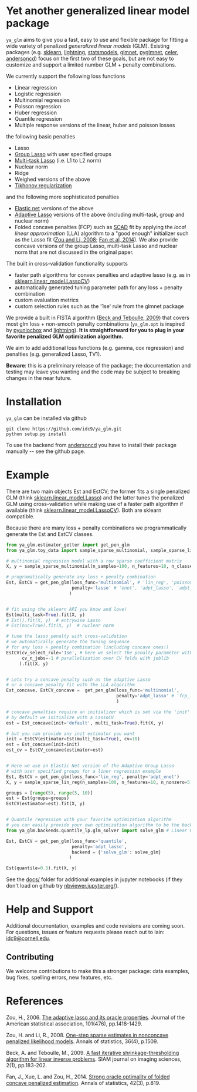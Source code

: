 # Yet another generalized linear model package

`ya_glm` aims to give you a fast, easy to use and flexible package for fitting a wide variety of penalized *generalized linear models* (GLM). Existing packages (e.g. [sklearn](https://scikit-learn.org/stable/), [lightning](https://github.com/scikit-learn-contrib/lightning), [statsmodels](https://www.statsmodels.org/), [glmnet](https://glmnet.stanford.edu/articles/glmnet.html), [pyglmnet](https://github.com/glm-tools/pyglmnet), [celer](https://github.com/mathurinm/celer), [andersoncd](https://github.com/mathurinm/andersoncd)) focus on the first two of these goals, but are not easy to customize and support a limited number GLM + penalty combinations.

We currently support the following loss functions

- Linear regression
- Logistic regression
- Multinomial regression
- Poisson regression
- Huber regression
- Quantile regression
- Multiple response versions of the linear, huber and poisson losses

the following basic penalties

- Lasso
- [Group Lasso](https://rss.onlinelibrary.wiley.com/doi/pdfdirect/10.1111/j.1467-9868.2005.00532.x?casa_token=wN_F5iYwNK4AAAAA:4PVnAz4icP5hR9FIRviV0zqnp_QAibv55uYkptKQKezvDoqtMzrSpFyHh15lL4IO1yFJ3Sfl4OwOuA) with user specified groups
- [Multi-task Lasso](https://scikit-learn.org/stable/modules/generated/sklearn.linear_model.MultiTaskLasso.html#sklearn.linear_model.MultiTaskLasso) (i.e. L1 to L2 norm)
- Nuclear norm
- Ridge
- Weighed versions of the above
- [Tikhonov regularization](https://en.wikipedia.org/wiki/Tikhonov_regularization#Tikhonov_regularization)

and the following more sophisticated penalties

- [Elastic net](https://scikit-learn.org/stable/modules/generated/sklearn.linear_model.ElasticNet.html) versions of the above
- [Adaptive Lasso](http://users.stat.umn.edu/~zouxx019/Papers/adalasso.pdf) versions of the above (including multi-task, group and nuclear norm)
- Folded concave penalties (FCP) such as [SCAD](https://fan.princeton.edu/papers/01/penlike.pdf) fit by applying the *local linear approximation* (LLA) algorithm to a "good enough" initializer such as the Lasso fit ([Zou and Li, 2008](http://www.personal.psu.edu/ril4/research/AOS0316.pdf); [Fan et al, 2014](https://www.ncbi.nlm.nih.gov/pmc/articles/PMC4295817/)). We also provide concave versions of the group Lasso, multi-task Lasso and nuclear norm that are not discussed in the original paper.


The built in cross-validation functionality supports

- faster path algorithms for convex penalties and adaptive lasso (e.g. as in [sklearn.linear_model.LassoCV](https://scikit-learn.org/stable/modules/generated/sklearn.linear_model.LassoCV.html))
- automatically generated tuning parameter path for any loss + penalty combination
- custom evaluation metrics
- custom selection rules such as the '1se' rule from the glmnet package

We provide a built in FISTA algorithm ([Beck and Teboulle, 2009](https://epubs.siam.org/doi/pdf/10.1137/080716542?casa_token=cjyK5OxcbSoAAAAA:lQOp0YAVKIOv2-vgGUd_YrnZC9VhbgWvZgj4UPbgfw8I7NV44K82vbIu0oz2-xAACBz9k0Lclw)) that covers most glm loss + non-smooth penalty combinations (`ya_glm.opt` is inspired by [pyunlocbox](https://github.com/epfl-lts2/pyunlocbox) and [lightning](https://github.com/scikit-learn-contrib/lightning)). **It is straightforward for you to plug in your favorite penalized GLM optimization algorithm.**

We aim to add additional loss functions (e.g. gamma, cox regression) and penalties (e.g. generalized Lasso, TV1).


 **Beware**: this is a preliminary release of the package; the documentation and testing may leave you wanting and the code may be subject to breaking changes in the near future.



# Installation
`ya_glm` can be installed via github
```
git clone https://github.com/idc9/ya_glm.git
python setup.py install
```

To use the backend from [andersoncd](https://github.com/mathurinm/andersoncd) you have to install their package manually -- see the github page.


# Example


There are two main objects Est and EstCV; the former fits a single penalized GLM (think [sklearn.linear_model.Lasso](https://scikit-learn.org/stable/modules/generated/sklearn.linear_model.Lasso.html)) and the latter tunes the penalized GLM using cross-validation while making use of a faster path algorithm if available (think [sklearn.linear_model.LassoCV](https://scikit-learn.org/stable/modules/generated/sklearn.linear_model.LassoCV.html)). Both are sklearn compatible.

Because there are many loss + penalty combinations we programmatically generate the Est and EstCV classes.


```python
from ya_glm.estimator_getter import get_pen_glm
from ya_glm.toy_data import sample_sparse_multinomial, sample_sparse_lin_reg

# multinomial regression model with a row sparse coefficient matrix
X, y = sample_sparse_multinomial(n_samples=100, n_features=10, n_classes=3)[0:2]

# programatically generate any loss + penalty combination
Est, EstCV = get_pen_glm(loss_func='multinomial', # 'lin_reg', 'poisson', ...
                         penalty='lasso' # 'enet', 'adpt_lasso', 'adpt_enet', 'fcp_lla'
                        )


# fit using the sklearn API you know and love!
Est(multi_task=True).fit(X, y)
# Est().fit(X, y)  # entrywise Lasso
# Est(nuc=True).fit(X, y)  # nuclear norm

# tune the lasso penalty with cross-validation
# we automatically generate the tuning sequence
# for any loss + penalty combination (including concave ones!)
EstCV(cv_select_rule='1se', # here we select the penalty parameter with the 1se rule
      cv_n_jobs=-1 # parallelization over CV folds with joblib
     ).fit(X, y)


# Lets try a concave penalty such as the adaptive Lasso
# or a concave penalty fit with the LLA algorithm
Est_concave, EstCV_concave =  get_pen_glm(loss_func='multinomial', 
                                          penalty='adpt_lasso' # 'fcp_lla'
                                          )

# concave penalties require an initializer which is set via the 'init' argument
# by default we initialize with a LassoCV
est = Est_concave(init='default', multi_task=True).fit(X, y)

# but you can provide any init estimator you want
init = EstCV(estimator=Est(multi_task=True), cv=10)
est = Est_concave(init=init)
est_cv = EstCV_concave(estimator=est)


# Here we use an Elastic Net version of the Adaptive Group Lasso
# with user specified groups for a liner regression example
Est, EstCV = get_pen_glm(loss_func='lin_reg', penalty='adpt_enet')
X, y = sample_sparse_lin_reg(n_samples=100, n_features=10, n_nonzero=5)[0:2]

groups = [range(5), range(5, 10)]
est = Est(groups=groups)
EstCV(estimator=est).fit(X, y)


# Quantile regression with your favorite optimization algorithm
# you can easily provide your own optimization algorithm to be the backend solver
from ya_glm.backends.quantile_lp.glm_solver import solve_glm # Linear Program formulation

Est, EstCV = get_pen_glm(loss_func='quantile',
                         penalty='adpt_lasso',
                         backend = {'solve_glm': solve_glm}
                        )

Est(quantile=0.5).fit(X, y)
```


See the [docs/](docs/) folder for additional examples in jupyter notebooks (if they don't load on github try [nbviewer.jupyter.org/](https://nbviewer.jupyter.org/)).


# Help and Support

Additional documentation, examples and code revisions are coming soon.
For questions, issues or feature requests please reach out to Iain:
idc9@cornell.edu.



## Contributing

We welcome contributions to make this a stronger package: data examples,
bug fixes, spelling errors, new features, etc.




# References



Zou, H., 2006. [The adaptive lasso and its oracle properties](http://users.stat.umn.edu/~zouxx019/Papers/adalasso.pdf). Journal of the American statistical association, 101(476), pp.1418-1429.

Zou, H. and Li, R., 2008. [One-step sparse estimates in nonconcave penalized likelihood models](http://www.personal.psu.edu/ril4/research/AOS0316.pdf). Annals of statistics, 36(4), p.1509.

Beck, A. and Teboulle, M., 2009. [A fast iterative shrinkage-thresholding algorithm for linear inverse problems](https://epubs.siam.org/doi/pdf/10.1137/080716542?casa_token=cjyK5OxcbSoAAAAA:lQOp0YAVKIOv2-vgGUd_YrnZC9VhbgWvZgj4UPbgfw8I7NV44K82vbIu0oz2-xAACBz9k0Lclw). SIAM journal on imaging sciences, 2(1), pp.183-202.

Fan, J., Xue, L. and Zou, H., 2014. [Strong oracle optimality of folded concave penalized estimation](https://www.ncbi.nlm.nih.gov/pmc/articles/PMC4295817/). Annals of statistics, 42(3), p.819.